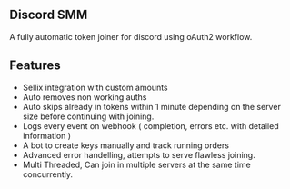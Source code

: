 ## Discord SMM

A fully automatic token joiner for discord using oAuth2 workflow.

## Features

- Sellix integration with custom amounts<br>
- Auto removes non working auths<br>
- Auto skips already in tokens within 1 minute depending on the server size before continuing with joining.<br>
- Logs every event on webhook ( completion, errors etc. with detailed information )<br>
- A bot to create keys manually and track running orders<br>
- Advanced error handelling, attempts to serve flawless joining.<br>
- Multi Threaded, Can join in multiple servers at the same time concurrently.


